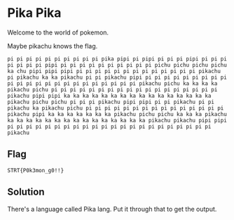 # Pika Pika

Welcome to the world of pokemon.

Maybe pikachu knows the flag.

`pi pi pi pi pi pi pi pi pi pi pika pipi pi pipi pi pi pi pipi pi pi pi pi pi pi pi pipi pi pi pi pi pi pi pi pi pi pi pichu pichu pichu pichu ka chu pipi pipi pipi pi pi pi pi pi pi pi pi pi pi pi pi pi pikachu pi pikachu ka ka pikachu pi pi pikachu pipi pi pi pi pi pi pi pi pi pi pi pi pi pi pi pi pi pi pi pi pi pi pi pi pikachu pichu ka ka ka ka pikachu pichu pi pi pi pi pi pi pi pi pi pi pi pi pi pi pi pi pi pi pikachu pipi pipi ka ka ka ka ka ka ka ka ka ka ka ka ka ka ka ka pikachu pichu pichu pi pi pi pikachu pipi pipi pi pi pikachu pi pi pikachu ka pikachu pichu pi pi pi pi pi pi pi pi pi pi pi pi pi pi pi pikachu pipi ka ka ka ka ka ka ka pikachu pichu pichu ka ka ka pikachu ka ka ka ka ka ka ka ka ka ka ka ka ka ka ka pikachu pikachu pipi pipi pi pi pi pi pi pi pi pi pi pi pi pi pi pi pi pi pi pi pi pi pi pi pikachu` 

## Flag

`STRT{P0k3mon_g0!!}`

## Solution

There's a language called Pika lang. Put it through that to get the output.
